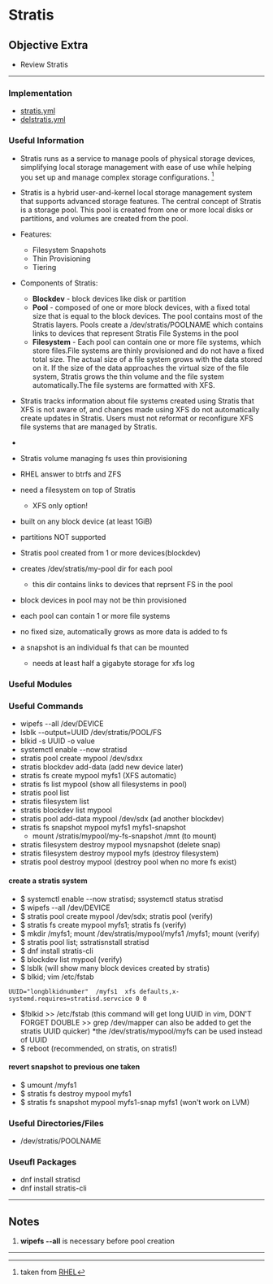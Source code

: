 # Stratis

## Objective Extra
* Review Stratis

---

### Implementation
* [stratis.yml](stratis.yml)
* [delstratis.yml](delstratis.yml)

### Useful Information
* Stratis runs as a service to manage pools of physical storage devices, simplifying local storage management with ease of use while helping you set up and manage complex storage configurations. [^Stratis]
*  Stratis is a hybrid user-and-kernel local storage management system that supports advanced storage features. The central concept of Stratis is a storage pool. This pool is created from one or more local disks or partitions, and volumes are created from the pool. 
* Features:
	* Filesystem Snapshots
	* Thin Provisioning
	* Tiering
* Components of Stratis:
	* **Blockdev** - block devices like disk or partition
	* **Pool** - composed of one or more block devices, with a fixed total size that is equal to the block devices. The pool contains most of the Stratis layers. Pools create a /dev/stratis/POOLNAME which contains links to devices that represent Stratis File Systems in the pool
	* **Filesystem** -  Each pool can contain one or more file systems, which store files.File systems are thinly provisioned and do not have a fixed total size. The actual size of a file system grows with the data stored on it. If the size of the data approaches the virtual size of the file system, Stratis grows the thin volume and the file system automatically.The file systems are formatted with XFS.

*  Stratis tracks information about file systems created using Stratis that XFS is not aware of, and changes made using XFS do not automatically create updates in Stratis. Users must not reformat or reconfigure XFS file systems that are managed by Stratis. 

* 

* Stratis volume managing fs uses thin provisioning
* RHEL answer to btrfs and ZFS	
* need a filesystem on top of Stratis 
	- XFS only option!
* built on any block device (at least 1GiB)
* partitions NOT supported
* Stratis pool created from 1 or more devices(blockdev)
* creates /dev/stratis/my-pool dir for each pool
	- this dir contains links to devices that reprsent FS in the pool
* block devices in pool may not be thin provisioned
* each pool can contain 1 or more file systems
* no fixed size, automatically grows as more data is added to fs
* a snapshot is an individual fs that can be mounted
	- needs at least half a gigabyte storage for xfs log


### Useful Modules

### Useful Commands
* wipefs --all /dev/DEVICE
* lsblk --output=UUID /dev/stratis/POOL/FS
* blkid -s UUID -o value
* systemctl enable --now stratisd
* stratis pool create mypool /dev/sdxx
* stratis blockdev add-data (add new device later)
* stratis fs create mypool myfs1 (XFS automatic)
* stratis fs list mypool (show all filesystems in pool)
* stratis pool list
* stratis filesystem list
* stratis blockdev list mypool 
* stratis pool add-data mypool /dev/sdx (ad another blockdev)
* stratis fs snapshot mypool myfs1 myfs1-snapshot
	- mount /stratis/mypool/my-fs-snapshot /mnt (to mount)
* stratis filesystem destroy mypool mysnapshot (delete snap)
* stratis filesystem destroy mypool myfs (destroy filesystem)
* stratis pool destroy mypool (destroy pool when no more fs exist)


#### create a stratis system
* $ systemctl enable --now stratisd; ssystemctl status stratisd
* $ wipefs --all /dev/DEVICE
* $ stratis pool create mypool /dev/sdx; stratis pool (verify)
* $ stratis fs create mypool myfs1; stratis fs (verify)
* $ mkdir /myfs1; mount /dev/stratis/mypool/myfs1 /myfs1; mount (verify) 
* $ stratis pool list; sstratisnstall stratisd
* $ dnf install stratis-cli
* $ blockdev list mypool (verify)
* $ lsblk (will show many block devices created by stratis)
* $ blkid; vim /etc/fstab

```
UUID="longblkidnumber"	/myfs1	xfs defaults,x-systemd.requires=stratisd.servcice 0 0
```

* $!blkid >> /etc/fstab (this command will get long UUID in vim, DON'T FORGET DOUBLE >>   grep /dev/mapper can also be added to get the stratis UUID quicker)
*the /dev/stratis/mypool/myfs can be used instead of UUID
* $ reboot (recommended, on stratis, on stratis!)


#### revert snapshot to previous one taken
* $ umount /myfs1
* $ stratis fs destroy mypool myfs1
* $ stratis fs snapshot mypool myfs1-snap myfs1 (won't work on LVM)


### Useful Directories/Files
* /dev/stratis/POOLNAME

### Useufl Packages
* dnf install stratisd
* dnf install stratis-cli

---

## Notes
1. **wipefs --all** is necessary before pool creation


---
[^Stratis]: taken from [RHEL](https://access.redhat.com/documentation/en-us/red_hat_enterprise_linux/8/html/managing_storage_devices/setting-up-stratis-file-systems)
